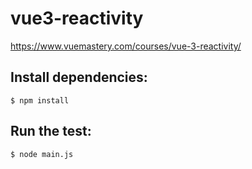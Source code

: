 # vue3-reactivity
https://www.vuemastery.com/courses/vue-3-reactivity/

## Install dependencies:

```
$ npm install
```

## Run the test:

```
$ node main.js
```


